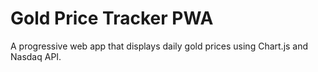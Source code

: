 # Gold Price Tracker PWA
A progressive web app that displays daily gold prices using Chart.js and Nasdaq API.
